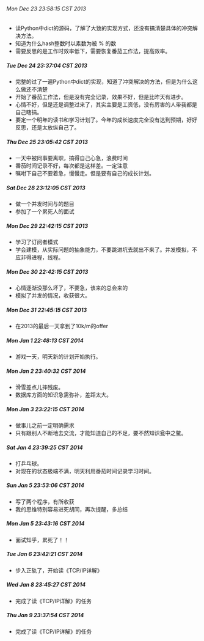 ###### Mon Dec 23 23:58:15 CST 2013
*   读Python中dict的源码，了解了大致的实现方式，还没有搞清楚具体的冲突解决方法。
*   知道为什么hash整数时以素数为被 % 的数
*   需要反思的是工作时效率低下，需要恢复番茄工作法，提高效率。

##### Tue Dec 24 23:37:04 CST 2013
*   完整的过了一遍Python中dict的实现，知道了冲突解决的方法，但是为什么这么做还不清楚
*   开始了番茄工作法，但是没有完全记录，效果不好，但是比昨天有进步。
*   心情不好，但是还是调整过来了，其实主要是工资低，没有厉害的人带我都是自己瞎搞。
*   要定一个明年的读书和学习计划了。今年的成长速度完全没有达到预期，好好反思，还是太放纵自己了。

##### Thu Dec 25 23:05:42 CST 2013
*   一天中被同事要离职，搞得自己心急，浪费时间
*   番茄时间记录不好，每次都是这样差。一定注意
*   嘱咐下自己不要着急，慢慢走。但是要有自己的成长计划。

##### Sat Dec 28 23:12:05 CST 2013
*   做一个并发时间与的题目
*   参加了一个累死人的面试

##### Mon Dec 29 22:42:15 CST 2013
*   学习了订阅者模式
*   学会建模，从实际问题的抽象能力，不要跳进坑去就出不来了。并发模拟，不应非得进程，线程。

##### Mon Dec 30 22:42:15 CST 2013
*   心情逐渐没那么坏了，不要急，该来的总会来的  
*   模拟了并发的情况，收获很大。

##### Mon Dec 31 22:45:15 CST 2013
*   在2013的最后一天拿到了10k/m的offer

##### Mon Jan  1 22:48:13 CST 2014
*   游戏一天，明天新的计划开始执行。

##### Mon Jan  2 23:40:32 CST 2014
*   滑雪差点儿摔残废。
*   数据库方面的知识急需弥补，差距太大。

##### Mon Jan  3 23:22:15 CST 2014
*   做事儿之前一定明确需求
*   只有跟别人不断地去交流，才能知道自己的不足，要不然知识瓮中之鳖。

##### Sat Jan  4 23:39:25 CST 2014
*   打乒乓球。
*   对现在的状态极端不满，明天利用番茄时间记录学习时间。

##### Sun Jan  5 23:53:06 CST 2014
*   写了两个程序，有所收获
*   我的思维特别容易进死胡同，再次提醒，多总结

##### Mon Jan  5 23:43:16 CST 2014
*   面试知乎，累死了！！

##### Tue Jan  6 23:42:21 CST 2014
*   步入正轨了，开始读《TCP/IP详解》

##### Wed Jan  8 23:45:27 CST 2014
*   完成了读《TCP/IP详解》的任务

##### Thu Jan  9 23:37:54 CST 2014
*   完成了读《TCP/IP详解》的任务

